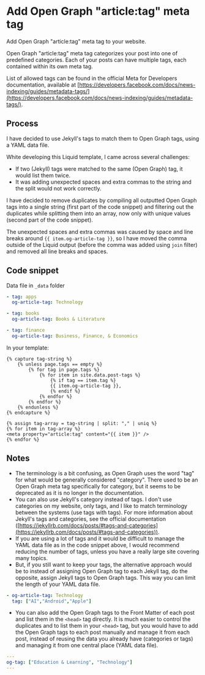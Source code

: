 # Add Open Graph "article:tag" meta tag

Add Open Graph "article:tag" meta tag to your website.

Open Graph "article:tag" meta tag categorizes your post into one of predefined categories. Each of your posts can have multiple tags, each contained within its own meta tag.

List of allowed tags can be found in the official Meta for Developers documentation, available at [https://developers.facebook.com/docs/news-indexing/guides/metadata-tags/](https://developers.facebook.com/docs/news-indexing/guides/metadata-tags/).

## Process

I have decided to use Jekyll's tags to match them to Open Graph tags, using a YAML data file.

White developing this Liquid template, I came across several challenges:

- If two (Jekyll) tags were matched to the same (Open Graph) tag, it would list them twice.
- It was adding unexpected spaces and extra commas to the string and the split would not work correctly.

I have decided to remove duplicates by compiling all outputted Open Graph tags into a single string (first part of the code snippet) and filtering out the duplicates while splitting them into an array, now only with unique values (second part of the code snippet).

The unexpected spaces and extra commas was caused by space and line breaks around `{{ item.og-article-tag }}`, so I have moved the comma outside of the Liquid output (before the comma was added using `join` filter) and removed all line breaks and spaces.

## Code snippet

Data file in `_data` folder

```YAML
- tag: apps
  og-article-tag: Technology

- tag: books
  og-article-tag: Books & Literature

- tag: finance
  og-article-tag: Business, Finance, & Economics
```

In your template:

```Liquid
{% capture tag-string %}
    {% unless page.tags == empty %}
        {% for tag in page.tags %}
            {% for item in site.data.post-tags %}
                {% if tag == item.tag %}
                {{ item.og-article-tag }},
                {% endif %}
            {% endfor %}
        {% endfor %}
    {% endunless %}
{% endcapture %}

{% assign tag-array = tag-string | split: "," | uniq %}
{% for item in tag-array %}
<meta property="article:tag" content="{{ item }}" />
{% endfor %}
```

## Notes

- The terminology is a bit confusing, as Open Graph uses the word "tag" for what would be generally considered "category". There used to be an Open Graph meta tag specifically for category, but it seems to be deprecated as it is no longer in the documentation.
- You can also use Jekyll's category instead of tags. I don't use categories on my website, only tags, and I like to match terminology between the systems (use tags with tags). For more information about Jekyll's tags and categories, see the official documentation ([https://jekyllrb.com/docs/posts/#tags-and-categories](https://jekyllrb.com/docs/posts/#tags-and-categories)).
- If you are using a lot of tags and it would be difficult to manage the YAML data file as in the code snippet above, I would recommend reducing the number of tags, unless you have a really large site covering many topics.
- But, if you still want to keep your tags, the alternative approach would be to instead of assigning Open Graph tag to each Jekyll tag, do the opposite, assign Jekyll tags to Open Graph tags. This way you can limit the length of your YAML data file.

```YAML
- og-article-tag: Technology
  tag: ["AI","Android","Apple"]
```

- You can also add the Open Graph tags to the Front Matter of each post and list them in the `<head>` tag directly. It is much easier to control the duplicates and to list them in your `<head>` tag, but you would have to add the Open Graph tags to each post manually and manage it from each post, instead of reusing the data you already have (categories or tags) and managing it from one central place (YAML data file).

```YAML
---
og-tag: ["Education & Learning", "Technology"]
---
```
